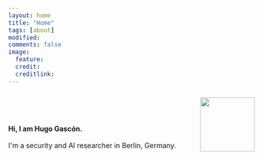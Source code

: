 ```yaml
---
layout: home 
title: "Home"
tags: [about]
modified:
comments: false
image:
  feature: 
  credit: 
  creditlink: 
---
```

<img class="project-img" src="../images/hg.png" style="width:110px;height:110;float:right;margin:10px 5px 20px 10px;">
<br>

<br><br>
<b>Hi, I am Hugo Gascón.</b>
<br><br>
I'm a security and AI researcher in Berlin, Germany.
